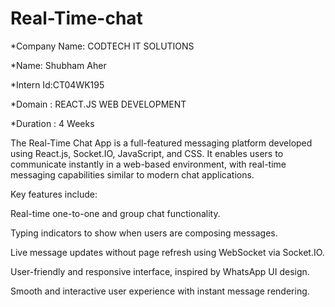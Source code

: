 # Real-Time-chat
*Company Name: CODTECH IT SOLUTIONS

*Name: Shubham Aher

*Intern Id:CT04WK195

*Domain : REACT.JS WEB DEVELOPMENT

*Duration : 4 Weeks

The Real-Time Chat App is a full-featured messaging platform developed using React.js, Socket.IO, JavaScript, and CSS. 
It enables users to communicate instantly in a web-based environment, with real-time messaging capabilities similar to modern chat applications.

Key features include:

Real-time one-to-one and group chat functionality.

Typing indicators to show when users are composing messages.

Live message updates without page refresh using WebSocket via Socket.IO.

User-friendly and responsive interface, inspired by WhatsApp UI design.

Smooth and interactive user experience with instant message rendering.


